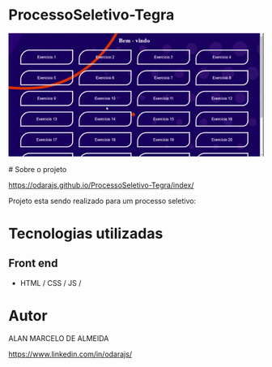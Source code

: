 # ProcessoSeletivo-Tegra
<p aling="center">
<img src="index/img/SobreProjeto.gif">
</p>
# Sobre o projeto

https://odarajs.github.io/ProcessoSeletivo-Tegra/index/

Projeto esta sendo realizado para um processo seletivo:  

# Tecnologias utilizadas
## Front end
- HTML / CSS / JS /

# Autor

ALAN MARCELO DE ALMEIDA

https://www.linkedin.com/in/odarajs/
